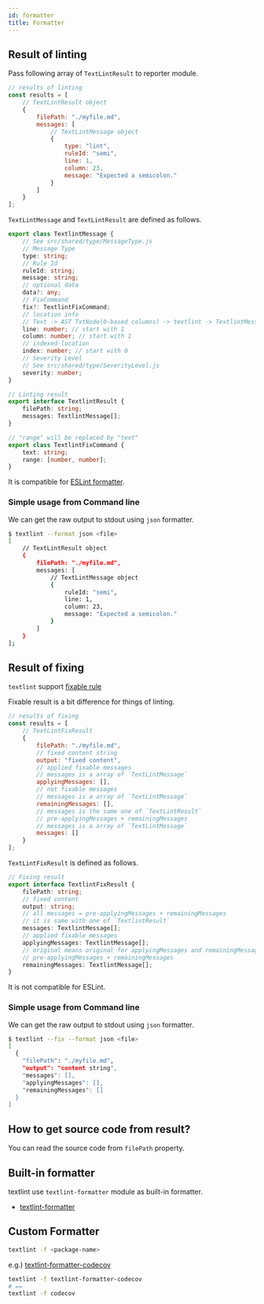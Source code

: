 ```yaml
---
id: formatter
title: Formatter
---
```


## Result of linting

Pass following array of `TextLintResult` to reporter module.

```js
// results of linting
const results = [
    // TextLintResult object
    {
        filePath: "./myfile.md",
        messages: [
            // TextLintMessage object
            {
                type: "lint",
                ruleId: "semi",
                line: 1,
                column: 23,
                message: "Expected a semicolon."
            }
        ]
    }
];
```

`TextLintMessage` and `TextLintResult` are defined as follows.

```typescript
export class TextlintMessage {
    // See src/shared/type/MessageType.js
    // Message Type
    type: string;
    // Rule Id
    ruleId: string;
    message: string;
    // optional data
    data?: any;
    // FixCommand
    fix?: TextlintFixCommand;
    // location info
    // Text -> AST TxtNode(0-based columns) -> textlint -> TextlintMessage(**1-based columns**)
    line: number; // start with 1
    column: number; // start with 1
    // indexed-location
    index: number; // start with 0
    // Severity Level
    // See src/shared/type/SeverityLevel.js
    severity: number;
}

// Linting result
export interface TextlintResult {
    filePath: string;
    messages: TextlintMessage[];
}

// "range" will be replaced by "text"
export class TextlintFixCommand {
    text: string;
    range: [number, number];
}
```

It is compatible for [ESLint formatter](https://eslint.org/docs/developer-guide/working-with-custom-formatters "Documentation - ESLint - Pluggable JavaScript linter"). 

### Simple usage from Command line

We can get the raw output to stdout using `json` formatter.

```sh
$ textlint --format json <file>
[
    // TextLintResult object
    {
        filePath: "./myfile.md",
        messages: [
            // TextLintMessage object
            {
                ruleId: "semi",
                line: 1,
                column: 23,
                message: "Expected a semicolon."
            }
        ]
    }
];
```

## Result of fixing

`textlint` support [fixable rule](./rule-fixable.md)

Fixable result is a bit difference for things of linting.

```js
// results of fixing
const results = [
    // TextLintFixResult
    {
        filePath: "./myfile.md",
        // fixed content string
        output: "fixed content",
        // applied fixable messages
        // messages is a array of `TextLintMessage`
        applyingMessages: [],
        // not fixable messages
        // messages is a array of `TextLintMessage`
        remainingMessages: [],
        // messages is the same one of `TextLintResult`
        // pre-applyingMessages + remainingMessages
        // messages is a array of `TextLintMessage`
        messages: []
    }
];
```

`TextLintFixResult` is defined as follows.

```typescript
// Fixing result
export interface TextlintFixResult {
    filePath: string;
    // fixed content
    output: string;
    // all messages = pre-applyingMessages + remainingMessages
    // it is same with one of `TextlintResult`
    messages: TextlintMessage[];
    // applied fixable messages
    applyingMessages: TextlintMessage[];
    // original means original for applyingMessages and remainingMessages
    // pre-applyingMessages + remainingMessages
    remainingMessages: TextlintMessage[];
}
```
It is not compatible for ESLint.

### Simple usage from Command line

We can get the raw output to stdout using `json` formatter.

```sh
$ textlint --fix --format json <file>
[
  {
    "filePath": "./myfile.md",
    "output": "content string",
    "messages": [],
    "applyingMessages": [],
    "remainingMessages": []
  }
]
```


## How to get source code from result?

You can read the source code from `filePath` property.

## Built-in formatter

textlint use `textlint-formatter` module as built-in formatter.

- [textlint-formatter](../packages/textlint-formatter/README.md "textlint-formatter")

## Custom Formatter

```sh
textlint -f <package-name>
```

e.g.) [textlint-formatter-codecov](https://github.com/azu/textlint-formatter-codecov/tree/a5b93248e9c1d5719684b16ff87342d8654e2aa0 "textlint-formatter-codecov")

```sh
textlint -f textlint-formatter-codecov
# ==
textlint -f codecov
```

